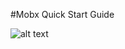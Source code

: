 #Mobx Quick Start Guide

![alt text](https://books.google.nl/books/publisher/content?id=ALFmDwAAQBAJ&printsec=frontcover&img=1&zoom=5&edge=curl&imgtk=AFLRE72BRULX9AT227NLzKZ_53z8Dw8it4X69LFrJSLjUv0p80npxMQNnMrXmBePhxUsr3WiWWSqmxrHNDraJ_-Hi8ljXlR1I2zVImPHo9s9AFOjoV01gcW-YADaNzgqe2qNLDW_JWo2)

